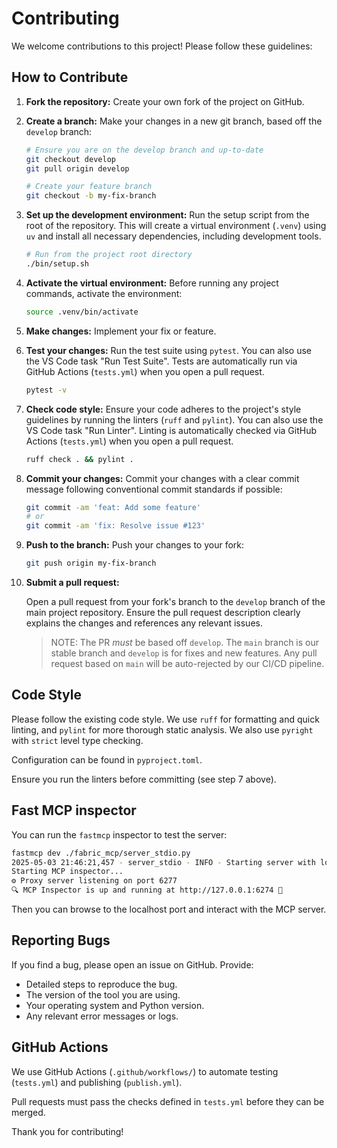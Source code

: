 # Contributing

We welcome contributions to this project! Please follow these guidelines:

## How to Contribute

1. **Fork the repository:** Create your own fork of the project on GitHub.

2. **Create a branch:** Make your changes in a new git branch, based off the `develop` branch:

    ```bash
    # Ensure you are on the develop branch and up-to-date
    git checkout develop
    git pull origin develop

    # Create your feature branch
    git checkout -b my-fix-branch
    ```

3. **Set up the development environment:** Run the setup script from the root of the repository. This will create a virtual environment (`.venv`) using `uv` and install all necessary dependencies, including development tools.

    ```bash
    # Run from the project root directory
    ./bin/setup.sh
    ```

4. **Activate the virtual environment:** Before running any project commands, activate the environment:

    ```bash
    source .venv/bin/activate
    ```

5. **Make changes:** Implement your fix or feature.

6. **Test your changes:** Run the test suite using `pytest`. You can also use the VS Code task "Run Test Suite". Tests are automatically run via GitHub Actions (`tests.yml`) when you open a pull request.

    ```bash
    pytest -v
    ```

7. **Check code style:** Ensure your code adheres to the project's style guidelines by running the linters (`ruff` and `pylint`). You can also use the VS Code task "Run Linter". Linting is automatically checked via GitHub Actions (`tests.yml`) when you open a pull request.

    ```bash
    ruff check . && pylint .
    ```

8. **Commit your changes:** Commit your changes with a clear commit message following conventional commit standards if possible:

    ```bash
    git commit -am 'feat: Add some feature'
    # or
    git commit -am 'fix: Resolve issue #123'
    ```

9. **Push to the branch:** Push your changes to your fork:

    ```bash
    git push origin my-fix-branch
    ```

10. **Submit a pull request:**

    Open a pull request from your fork's branch to the `develop` branch of the main project repository. Ensure the pull request description clearly explains the changes and references any relevant issues.

    > NOTE: The PR *must* be based off `develop`. The `main` branch is our stable branch and
    `develop` is for fixes and new features. Any pull request based on `main` will be auto-rejected
    by our CI/CD pipeline.

## Code Style

Please follow the existing code style. We use `ruff` for formatting and quick linting, and `pylint` for more thorough static analysis. We also use `pyright` with `strict` level type checking.

Configuration can be found in `pyproject.toml`.

Ensure you run the linters before committing (see step 7 above).

## Fast MCP inspector

You can run the `fastmcp` inspector to test the server:

```bash
fastmcp dev ./fabric_mcp/server_stdio.py
2025-05-03 21:46:21,457 - server_stdio - INFO - Starting server with log level DEBUG
Starting MCP inspector...
⚙️ Proxy server listening on port 6277
🔍 MCP Inspector is up and running at http://127.0.0.1:6274 🚀
```

Then you can browse to the localhost port and interact with the MCP server.

## Reporting Bugs

If you find a bug, please open an issue on GitHub. Provide:

* Detailed steps to reproduce the bug.
* The version of the tool you are using.
* Your operating system and Python version.
* Any relevant error messages or logs.

## GitHub Actions

We use GitHub Actions (`.github/workflows/`) to automate testing (`tests.yml`) and publishing (`publish.yml`).

Pull requests must pass the checks defined in `tests.yml` before they can be merged.

Thank you for contributing!
